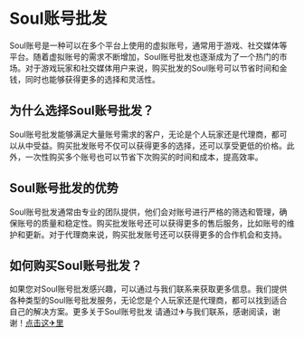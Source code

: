 # Soul账号批发

Soul账号是一种可以在多个平台上使用的虚拟账号，通常用于游戏、社交媒体等平台。随着虚拟账号的需求不断增加，Soul账号批发也逐渐成为了一个热门的市场。对于游戏玩家和社交媒体用户来说，购买批发的Soul账号可以节省时间和金钱，同时也能够获得更多的选择和灵活性。

## 为什么选择Soul账号批发？

Soul账号批发能够满足大量账号需求的客户，无论是个人玩家还是代理商，都可以从中受益。购买批发账号不仅可以获得更多的选择，还可以享受更低的价格。此外，一次性购买多个账号也可以节省下次购买的时间和成本，提高效率。

## Soul账号批发的优势

Soul账号批发通常由专业的团队提供，他们会对账号进行严格的筛选和管理，确保账号的质量和稳定性。购买批发账号还可以获得更多的售后服务，比如账号的维护和更新。对于代理商来说，购买批发账号还可以获得更多的合作机会和支持。

## 如何购买Soul账号批发？

如果您对Soul账号批发感兴趣，可以通过与我们联系来获取更多信息。我们提供各种类型的Soul账号批发服务，无论您是个人玩家还是代理商，都可以找到适合自己的解决方案。更多关于Soul账号批发 请通过✈与我们联系，感谢阅读，谢谢！[点击这✈里](https://t.me/sjlmbot)